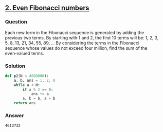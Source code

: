 ## **[2. Even Fibonacci numbers](https://projecteuler.net/problem=2)**

### Question
Each new term in the Fibonacci sequence is generated by adding the previous two terms. By starting with 1 and 2, the first 10 terms will be:
1, 2, 3, 5, 8, 13, 21, 34, 55, 89, ...
By considering the terms in the Fibonacci sequence whose values do not exceed four million, find the sum of the even-valued terms.


### Solution
```python
def p2(N = 4000000):
    a, b, ans = 1, 2, 0
    while a < N:
        if a % 2 == 0:
            ans += a
        a, b = b, a + b
    return ans
```

### Answer 
`4613732`
